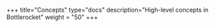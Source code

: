 +++
title="Concepts"
type="docs"
description="High-level concepts in Bottlerocket"
weight = "50"
+++